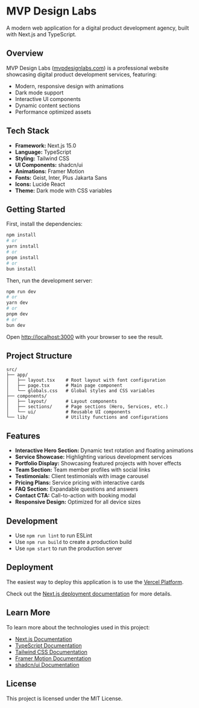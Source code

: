 # MVP Design Labs

A modern web application for a digital product development agency, built with Next.js and TypeScript.

## Overview

MVP Design Labs ([mvpdesignlabs.com](https://mvpdesignlabs.com)) is a professional website showcasing digital product development services, featuring:

- Modern, responsive design with animations
- Dark mode support
- Interactive UI components
- Dynamic content sections
- Performance optimized assets

## Tech Stack

- **Framework:** Next.js 15.0
- **Language:** TypeScript
- **Styling:** Tailwind CSS
- **UI Components:** shadcn/ui
- **Animations:** Framer Motion
- **Fonts:** Geist, Inter, Plus Jakarta Sans
- **Icons:** Lucide React
- **Theme:** Dark mode with CSS variables

## Getting Started

First, install the dependencies:

```bash
npm install
# or
yarn install
# or
pnpm install
# or
bun install
```

Then, run the development server:

```bash
npm run dev
# or
yarn dev
# or
pnpm dev
# or
bun dev
```

Open [http://localhost:3000](http://localhost:3000) with your browser to see the result.

## Project Structure

```
src/
├── app/
│   ├── layout.tsx    # Root layout with font configuration
│   ├── page.tsx      # Main page component
│   └── globals.css   # Global styles and CSS variables
├── components/
│   ├── layout/       # Layout components
│   ├── sections/     # Page sections (Hero, Services, etc.)
│   └── ui/           # Reusable UI components
└── lib/              # Utility functions and configurations
```

## Features

- **Interactive Hero Section:** Dynamic text rotation and floating animations
- **Service Showcase:** Highlighting various development services
- **Portfolio Display:** Showcasing featured projects with hover effects
- **Team Section:** Team member profiles with social links
- **Testimonials:** Client testimonials with image carousel
- **Pricing Plans:** Service pricing with interactive cards
- **FAQ Section:** Expandable questions and answers
- **Contact CTA:** Call-to-action with booking modal
- **Responsive Design:** Optimized for all device sizes

## Development

- Use `npm run lint` to run ESLint
- Use `npm run build` to create a production build
- Use `npm start` to run the production server

## Deployment

The easiest way to deploy this application is to use the [Vercel Platform](https://vercel.com/new).

Check out the [Next.js deployment documentation](https://nextjs.org/docs/app/building-your-application/deploying) for more details.

## Learn More

To learn more about the technologies used in this project:

- [Next.js Documentation](https://nextjs.org/docs)
- [TypeScript Documentation](https://www.typescriptlang.org/docs/)
- [Tailwind CSS Documentation](https://tailwindcss.com/docs)
- [Framer Motion Documentation](https://www.framer.com/motion/)
- [shadcn/ui Documentation](https://ui.shadcn.com)

## License

This project is licensed under the MIT License.

